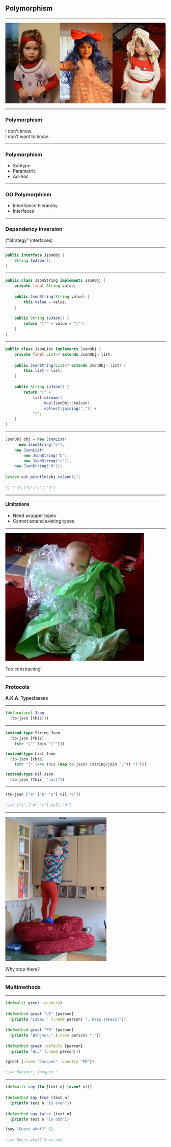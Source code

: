 ## Polymorphism

---

![polymorphism](img/polymorphism.jpg)

---

### Polymorphism

I don't know.  
I don't want to know.

---

### Polymorphism

- Subtype
- Parametric
- Ad-hoc

---

### OO Polymorphism

- Inheritance hierarchy
- Interfaces

---

### Dependency inversion

("Strategy" interfaces)

---

```java
public interface JsonObj {
    String toJson();
}
```

---

```java
public class JsonString implements JsonObj {
    private final String value;
    
    public JsonString(String value) {
        this.value = value;
    }
    
    public String toJson() {
        return "\"" + value + "\"";
    }
}
```

---

```java
public class JsonList implements JsonObj {
    private final List<? extends JsonObj> list;
    
    public JsonString(List<? extends JsonObj> list) {
        this.list = list;
    }
    
    public String toJson() {
        return "[" +
            list.stream()
                .map(JsonObj::toJson)
                .collect(joining(",")) +
            "]";
    }
}
```

---


```java
JsonObj obj = new JsonList(
      new JsonString("a"),
    new JsonList(
        new JsonString("b"),
        new JsonString("c")),
    new JsonString("d"));

System.out.println(obj.toJson());

// ["a",["b","c"],"d"]
```

---

#### Limitations

- Need wrapper types
- Cannot extend existing types

---

![constrain](img/constrain.jpg)

Too constraining!

---

### Protocols

**A.K.A. Typeclasses**

---

```clojure
(defprotocol Json
  (to-json [this]))
```

---

```clojure
(extend-type String Json
  (to-json [this]
    (str "\"" this "\"")))
```

```clojure
(extend-type List Json
  (to-json [this]
    (str "[" (->> this (map to-json) (string/join ",")) "]")))
```

```clojure
(extend-type nil Json
  (to-json [this] "null"))
```

---

```clojure
(to-json ["a" ["b" "c"] nil "d"])

;;=> ["a",["b","c"],null,"d"]
```

---

![reach](img/reach.jpg)

Why stop there?

---

### Multimethods

---

```clojure
(defmulti greet :country)

(defmethod greet "LT" [person]
  (println "Labas," (:name person) ". Kaip sekasi?"))

(defmethod greet "FR" [person]
  (println "Bonjour," (:name person) "!"))

(defmethod greet :default [person]
  (println "Hi," (:name person)))
```

```clojure
(greet {:name "Jacques" :country "FR"})

;;=> Bonjour, Jacques !
```

---

```clojure
(defmulti say (fn [text n] (even? n)))

(defmethod say true [text n]
  (println text n "is even"))

(defmethod say false [text n]
  (println text n "is odd"))
```

```clojure
(say "Guess what?" 5)

;;=> Guess what? 5 is odd
```
